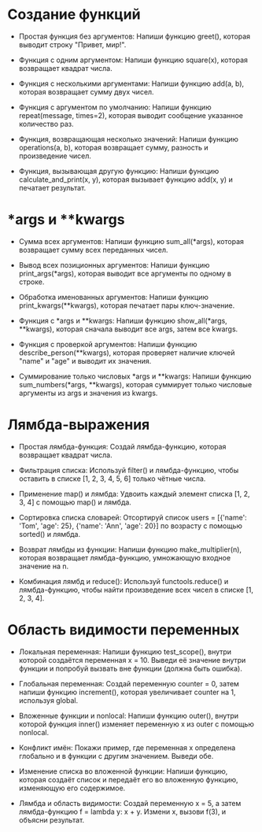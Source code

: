 # Создание функций

- Простая функция без аргументов:
Напиши функцию greet(), которая выводит строку "Привет, мир!".

- Функция с одним аргументом:
Напиши функцию square(x), которая возвращает квадрат числа.

- Функция с несколькими аргументами:
Напиши функцию add(a, b), которая возвращает сумму двух чисел.

- Функция с аргументом по умолчанию:
Напиши функцию repeat(message, times=2), которая выводит сообщение указанное количество раз.

- Функция, возвращающая несколько значений:
Напиши функцию operations(a, b), которая возвращает сумму, разность и произведение чисел.

- Функция, вызывающая другую функцию:
Напиши функцию calculate_and_print(x, y), которая вызывает функцию add(x, y) и печатает результат.

# *args и **kwargs

- Сумма всех аргументов:
Напиши функцию sum_all(*args), которая возвращает сумму всех переданных чисел.

- Вывод всех позиционных аргументов:
Напиши функцию print_args(*args), которая выводит все аргументы по одному в строке.

- Обработка именованных аргументов:
Напиши функцию print_kwargs(**kwargs), которая печатает пары ключ-значение.

- Функция с *args и **kwargs:
Напиши функцию show_all(*args, **kwargs), которая сначала выводит все args, затем все kwargs.

- Функция с проверкой аргументов:
Напиши функцию describe_person(**kwargs), которая проверяет наличие ключей "name" и "age" и выводит их значения.

- Суммирование только числовых *args и **kwargs:
Напиши функцию sum_numbers(*args, **kwargs), которая суммирует только числовые аргументы из args и значения из kwargs.

# Лямбда-выражения

- Простая лямбда-функция:
Создай лямбда-функцию, которая возвращает квадрат числа.

- Фильтрация списка:
Используй filter() и лямбда-функцию, чтобы оставить в списке [1, 2, 3, 4, 5, 6] только чётные числа.

- Применение map() и лямбда:
Удвоить каждый элемент списка [1, 2, 3, 4] с помощью map() и лямбда.

- Сортировка списка словарей:
Отсортируй список users = [{'name': 'Tom', 'age': 25}, {'name': 'Ann', 'age': 20}] по возрасту с помощью sorted() и лямбда.

- Возврат лямбды из функции:
Напиши функцию make_multiplier(n), которая возвращает лямбда-функцию, умножающую входное значение на n.

- Комбинация лямбд и reduce():
Используй functools.reduce() и лямбда-функцию, чтобы найти произведение всех чисел в списке [1, 2, 3, 4].

# Область видимости переменных

- Локальная переменная:
Напиши функцию test_scope(), внутри которой создаётся переменная x = 10. Выведи её значение внутри функции и попробуй вызвать вне функции (должна быть ошибка).

- Глобальная переменная:
Создай переменную counter = 0, затем напиши функцию increment(), которая увеличивает counter на 1, используя global.

- Вложенные функции и nonlocal:
Напиши функцию outer(), внутри которой функция inner() изменяет переменную x из outer с помощью nonlocal.

- Конфликт имён:
Покажи пример, где переменная x определена глобально и в функции с другим значением. Выведи обе.

- Изменение списка во вложенной функции:
Напиши функцию, которая создаёт список и передаёт его во вложенную функцию, изменяющую его содержимое.

- Лямбда и область видимости:
Создай переменную x = 5, а затем лямбда-функцию f = lambda y: x + y. Измени x, вызови f(3), и объясни результат.